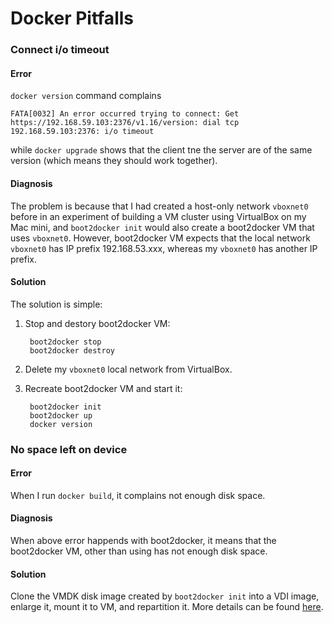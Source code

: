 # Docker Pitfalls

### Connect i/o timeout

#### Error

`docker version` command complains

    FATA[0032] An error occurred trying to connect: Get https://192.168.59.103:2376/v1.16/version: dial tcp 192.168.59.103:2376: i/o timeout 
    
while `docker upgrade` shows that the client tne the server are of the same version (which means they should work together).

#### Diagnosis

The problem is because that I had created a host-only network `vboxnet0` before in an experiment of building a VM cluster using VirtualBox on my Mac mini, and `boot2docker init` would also create a boot2docker VM that uses `vboxnet0`.  However, boot2docker VM expects that the local network `vboxnet0` has IP prefix 192.168.53.xxx, whereas my `vboxnet0` has another IP prefix.

#### Solution

The solution is simple: 

1. Stop and destory boot2docker VM:

        boot2docker stop
        boot2docker destroy
        
1. Delete my `vboxnet0` local network from VirtualBox.

1. Recreate boot2docker VM and start it:

        boot2docker init
        boot2docker up
        docker version
        
### No space left on device

#### Error

When I run `docker build`, it complains not enough disk space.

#### Diagnosis

When above error happends with boot2docker, it means that the boot2docker VM, other than using has not enough disk space.

#### Solution

Clone the VMDK disk image created by `boot2docker init` into a VDI image, enlarge it, mount it to VM, and repartition it.  More details can be found [here](https://docs.docker.com/articles/b2d_volume_resize/).